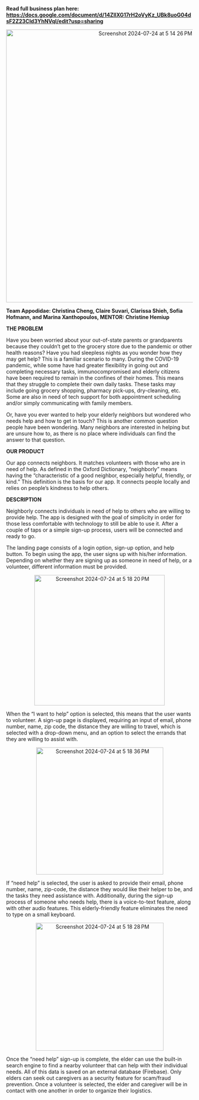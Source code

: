 **Read full business plan here: https://docs.google.com/document/d/14ZlIXG17rH2oVyKz_UBk8uoG04dsF2Z23CId3YhNVqI/edit?usp=sharing**

<p align="center">
  <img width="736" alt="Screenshot 2024-07-24 at 5 14 26 PM" src="https://github.com/user-attachments/assets/759a435b-34dd-49c8-bd22-d460abbd0c3d">
</p>

**Team Appodidae: Christina Cheng, Claire Suvari, Clarissa Shieh, Sofia Hofmann, and Marina Xanthopoulos, MENTOR: Christine Hemiup**

**THE PROBLEM**

Have you been worried about your out-of-state parents or grandparents because they couldn’t get to the grocery store due to the pandemic or other health reasons? Have you had sleepless nights as you wonder how they may get help? This is a familiar scenario to many. During the COVID-19 pandemic, while some have had greater flexibility in going out and completing necessary tasks, immunocompromised and elderly citizens have been required to remain in the confines of their homes. This means that they struggle to complete their own daily tasks. These tasks may include going grocery shopping, pharmacy pick-ups, dry-cleaning, etc. Some are also in need of tech support for both appointment scheduling and/or simply communicating with family members. 

Or, have you ever wanted to help your elderly neighbors but wondered who needs help and how to get in touch? This is another common question people have been wondering. Many neighbors are interested in helping but are unsure how to, as there is no place where individuals can find the answer to that question.

**OUR PRODUCT**

Our app connects neighbors. It matches volunteers with those who are in need of help. As defined in the Oxford Dictionary, “neighborly” means having the “characteristic of a good neighbor, especially helpful, friendly, or kind.” This definition is the basis for our app. It connects people locally and relies on people’s kindness to help others.

**DESCRIPTION**

Neighborly connects individuals in need of help to others who are willing to provide help. The app is designed with the goal of simplicity in order for those less comfortable with technology to still be able to use it. After a couple of taps or a simple sign-up process, users will be connected and ready to go.

The landing page consists of a login option, sign-up option, and help button. To begin using the app, the user signs up with his/her information. Depending on whether they are signing up as someone in need of help, or a volunteer, different information must be provided. 
<p align="center">
  <img width="352" alt="Screenshot 2024-07-24 at 5 18 20 PM" src="https://github.com/user-attachments/assets/8c1a9690-c8bd-4cdc-b206-a275d796d58a">
</p>

When the “I want to help” option is selected, this means that the user wants to volunteer. A sign-up page is displayed, requiring an input of email, phone number, name, zip code, the distance they are willing to travel, which is selected with a drop-down menu, and an option to select the errands that they are willing to assist with. 
<p align="center">
  <img width="343" alt="Screenshot 2024-07-24 at 5 18 36 PM" src="https://github.com/user-attachments/assets/4a391d9c-a79b-4574-91ea-651251b740c4">
</p>

If “need help” is selected, the user is asked to provide their email, phone number, name, zip-code, the distance they would like their helper to be, and the tasks they need assistance with. Additionally, during the sign-up process of someone who needs help, there is a voice-to-text feature, along with other audio features. This elderly-friendly feature eliminates the need to type on a small keyboard.
<p align="center">
  <img width="345" alt="Screenshot 2024-07-24 at 5 18 28 PM" src="https://github.com/user-attachments/assets/9ca5bb1d-8dbf-4d69-86dc-ed68325e71a5">
</p>

Once the “need help” sign-up is complete, the elder can use the built-in search engine to find a nearby volunteer that can help with their individual needs. All of this data is saved on an external database (Firebase). Only elders can seek out caregivers as a security feature for scam/fraud prevention. Once a volunteer is selected, the elder and caregiver will be in contact with one another in order to organize their logistics. 
